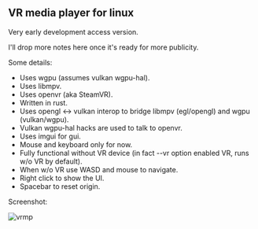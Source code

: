 ## VR media player for linux

Very early development access version.

I'll drop more notes here once it's ready for more publicity.

Some details:

 - Uses wgpu (assumes vulkan wgpu-hal).
 - Uses libmpv.
 - Uses openvr (aka SteamVR).
 - Written in rust.
 - Uses opengl <-> vulkan interop to bridge libmpv (egl/opengl) and wgpu (vulkan/wgpu).
 - Vulkan wgpu-hal hacks are used to talk to openvr.
 - Uses imgui for gui.
 - Mouse and keyboard only for now.
 - Fully functional without VR device (in fact --vr option enabled VR, runs w/o VR by default).
 - When w/o VR use WASD and mouse to navigate.
 - Right click to show the UI.
 - Spacebar to reset origin.

 Screenshot:

 ![vrmp](https://raw.github.com/nsf/vrmp/master/screenshot/vrmp.jpg)